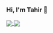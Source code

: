 ### Hi, I'm Tahir 👋

<!--
![Tahir's github stats](https://github-readme-stats.vercel.app/api?username=TahirJalilov&theme=dark&show_icons=true&count_private=true)
![Top Langs](https://github-readme-stats.vercel.app/api/top-langs/?username=TahirJalilov&theme=dark&show_icons=true&count_private=true&layout=compact)
-->

<a href="https://github.com/TahirJalilov/">
  <img align="center" src="https://github-readme-stats.vercel.app/api?username=TahirJalilov&theme=dark&show_icons=true&count_private=true" />
</a>
<a href="https://github.com/TahirJalilov/">
  <img align="center" src="https://github-readme-stats.vercel.app/api/top-langs/?username=TahirJalilov&theme=dark&show_icons=true&count_private=true&layout=compact" />
</a>

<!--
**tahirjalilov/TahirJalilov** is a ✨ _special_ ✨ repository because its `README.md` (this file) appears on your GitHub profile.

Here are some ideas to get you started:

- 🔭 I’m currently working on ...
- 🌱 I’m currently learning ...
- 👯 I’m looking to collaborate on ...
- 🤔 I’m looking for help with ...
- 💬 Ask me about ...
- 📫 How to reach me: ...
- 😄 Pronouns: ...
- ⚡ Fun fact: ...
-->
